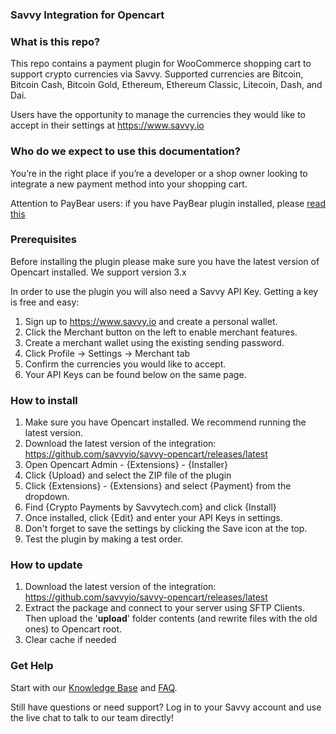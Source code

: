 
<h3>Savvy Integration for Opencart</h3>

<h3>What is this repo?</h3>
This repo contains a payment plugin for WooCommerce shopping cart to support crypto currencies via Savvy. Supported currencies are Bitcoin, Bitcoin Cash, Bitcoin Gold, Ethereum, Ethereum Classic, Litecoin, Dash, and Dai.

Users have the opportunity to manage the currencies they would like to accept in their settings at https://www.savvy.io

<h3>Who do we expect to use this documentation?</h3>
You’re in the right place if you’re a developer or a shop owner looking to integrate a new payment method into your shopping cart.

Attention to PayBear users: if you have PayBear plugin installed, please [read this](https://github.com/savvyio/savvy-samples/wiki/Upgrading-from-V2-to-V3)

<h3>Prerequisites</h3>
Before installing the plugin please make sure you have the latest version of Opencart installed. We support version 3.x

In order to use the plugin you will also need a Savvy API Key. Getting a key is free and easy:

 1. Sign up to https://www.savvy.io and create a personal wallet.
 2. Click the Merchant button on the left to enable merchant features.
 3. Create a merchant wallet using the existing sending password.
 4. Click Profile -> Settings -> Merchant tab
 5. Confirm the currencies you would like to accept.
 6. Your API Keys can be found below on the same page.
 
<h3>How to install</h3>

1. Make sure you have Opencart installed. We recommend running the latest version.
2. Download the latest version of the integration: https://github.com/savvyio/savvy-opencart/releases/latest
3. Open Opencart Admin - {Extensions} - {Installer}
4. Click {Upload} and select the ZIP file of the plugin
5. Click {Extensions} - {Extensions} and select {Payment} from the dropdown.
6. Find {Crypto Payments by Savvytech.com} and click {Install}
7. Once installed, click {Edit} and enter your API Keys in settings.
8. Don't forget to save the settings by clicking the Save icon at the top.
9. Test the plugin by making a test order.

<h3>How to update</h3>

1. Download the latest version of the integration: https://github.com/savvyio/savvy-opencart/releases/latest
2. Extract the package and connect to your server using SFTP Clients. Then upload the '**upload**' folder contents (and rewrite files with the old ones) to Opencart root.
3. Clear cache if needed


<h3>Get Help</h3>
Start with our <a href="https://help.savvy.io">Knowledge Base</a> and <a href="https://help.savvy.io/frequently-asked-questions">FAQ</a>.

Still have questions or need support? Log in to your Savvy account and use the live chat to talk to our team directly!
